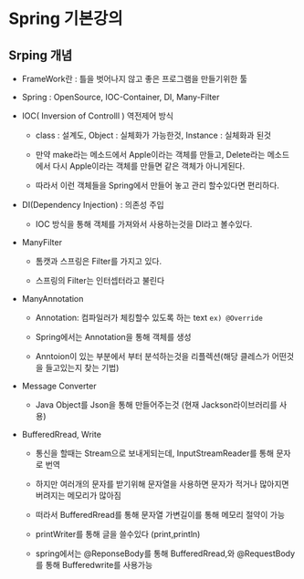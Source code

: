 # Spring 기본강의 


## Srping 개념

- FrameWork란 : 틀을 벗어나지 않고 좋은 프로그램을 만들기위한 툴

- Spring : OpenSource, IOC-Container, DI, Many-Filter

- IOC( Inversion of Controlll ) 역전제어 방식 
   
   - class : 설계도, Object : 실체화가 가능한것, Instance : 실체화과 된것

   - 만약 make라는 메소드에서 Apple이라는 객체를 만들고, Delete라는 메소드에서 다시 Apple이라는 객체를 만들면 같은 객체가 아니게된다.

   - 따라서 이런 객체들을 Spring에서 만들어 놓고 관리 할수있다면 편리하다.

- DI(Dependency Injection) : 의존성 주입
   
   -  IOC 방식을 통해 객체를 가져와서 사용하는것을 DI라고 볼수있다.

- ManyFilter 

   - 톰캣과 스프링은 Filter를 가지고 있다. 

   - 스프링의 Filter는 인터셉터라고 불린다

- ManyAnnotation

   - Annotation: 컴파일러가 체킹할수 있도록 하는 text `ex) @Override`

   - Spring에서는 Annotation을 통해 객체를 생성 

   - Anntoion이 있는 부분에서 부터 분석하는것을 리플렉션(해당 클레스가 어떤것을 들고있는지 찾는 기법)

- Message Converter

   - Java Object를  Json을 통해 만들어주는것  (현재 Jackson라이브러리를 사용)

- BufferedRread, Write

   - 통신을 할때는 Stream으로 보내게되는데, InputStreamReader를 통해 문자로 번역

   - 하지만 여러개의 문자를 받기위해 문자열을 사용하면 문자가 적거나 많아지면 버려지는 메모리가 많아짐

   - 떠라서 BufferedRread를 통해 문자열 가변길이를 통해 메모리 절약이 가능

   - printWriter를 통해 글을 쓸수있다 (print,println)

   - spring에서는 @ReponseBody를 통해 BufferedRread,와 @RequestBody를 통해 Bufferedwrite를 사용가능
